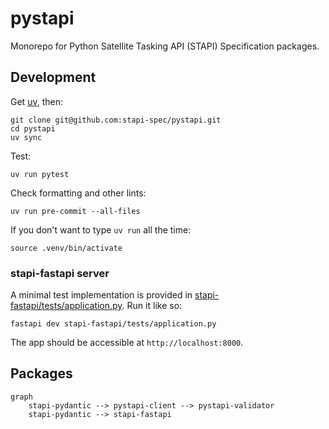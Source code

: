 # pystapi

Monorepo for Python Satellite Tasking API (STAPI) Specification packages.

## Development

Get [uv](https://docs.astral.sh/uv/), then:

```shell
git clone git@github.com:stapi-spec/pystapi.git
cd pystapi
uv sync
```

Test:

```shell
uv run pytest
```

Check formatting and other lints:

```shell
uv run pre-commit --all-files
```

If you don't want to type `uv run` all the time:

```shell
source .venv/bin/activate
```

### stapi-fastapi server

A minimal test implementation is provided in [stapi-fastapi/tests/application.py](stapi-fastapi/tests/application.py).
Run it like so:

```commandline
fastapi dev stapi-fastapi/tests/application.py
```

The app should be accessible at `http://localhost:8000`.

## Packages

```mermaid
graph
    stapi-pydantic --> pystapi-client --> pystapi-validator
    stapi-pydantic --> stapi-fastapi
```
